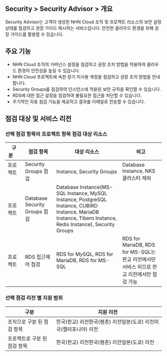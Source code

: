 ## Security > Security Advisor > 개요

Security Advisor는 고객이 생성한 NHN Cloud 조직 및 프로젝트 리소스의 보안 설정 상태를 점검하고 권장 가이드 제시하는 서비스입니다. 안전한 클라우드 환경을 위해 권장 가이드를 활용할 수 있습니다.

## 주요 기능
* NHN Cloud 조직의 거버넌스 설정을 점검하고 권장 조치 방법을 적용하여 클라우드 환경의 안전성을 높일 수 있습니다.
* NHN Cloud 프로젝트에 속한 장기 미사용 계정을 점검하고 권장 조치 방법을 안내합니다.
* Security Groups를 점검하여 인스턴스에 적용된 보안 규칙을 확인할 수 있습니다.
* RDS에 대한 접근 설정을 점검하여 불필요한 접근을 차단할 수 있습니다.
* 주기적인 자동 점검 기능을 제공하고 결과를 이메일로 전송할 수 있습니다.

## 점검 대상 및 서비스 리전
### 선택 점검 항목의 프로젝트 항목 점검 대상 리소스
|구분&nbsp;&nbsp;&nbsp;&nbsp;&nbsp;|점검 항목|대상 리소스|비고|
|---|---|---|---|
|프로젝트 &nbsp;&nbsp;&nbsp;&nbsp;&nbsp; |Security Groups 점검|Instance, Security Groups|Database Instance, NKS 클러스터 제외|
|프로젝트|Database Security Groups 점검|Database Instance(MS-SQL Instance, MySQL Instance, PostgreSQL Instance, CUBIRD Instance, MariaDB Instance, Tibero Instance, Redis Instance), Security Groups|
|프로젝트|RDS 접근제어 점검|RDS for MySQL, RDS for MariaDB, RDS for MS-SQL|RDS for MariaDB, RDS for MS-SQL는 판교 리전에서만 서비스 되므로 판교 리전에서만 점검 가능|

### 선택 점검 리전 별 지원 범위
|구분|지원 리전|
|---|---|
|조직으로 구분 된 점검 항목|한국(판교) 리전한국(평촌) 리전일본(도쿄) 리전미국(캘리포니아) 리전|
|프로젝트로 구분 된 점검 항목|한국(판교) 리전한국(평촌) 리전일본(도쿄) 리전|
